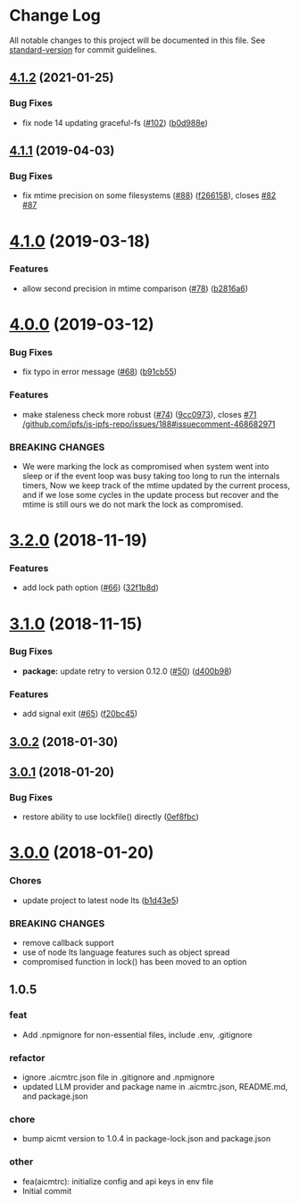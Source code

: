 # Change Log

All notable changes to this project will be documented in this file. See [standard-version](https://github.com/conventional-changelog/standard-version) for commit guidelines.

<a name="4.1.2"></a>
## [4.1.2](https://github.com/moxystudio/node-proper-lockfile/compare/v4.1.1...v4.1.2) (2021-01-25)


### Bug Fixes

* fix node 14 updating graceful-fs ([#102](https://github.com/moxystudio/node-proper-lockfile/issues/102)) ([b0d988e](https://github.com/moxystudio/node-proper-lockfile/commit/b0d988e))



<a name="4.1.1"></a>
## [4.1.1](https://github.com/moxystudio/node-proper-lockfile/compare/v4.1.0...v4.1.1) (2019-04-03)


### Bug Fixes

* fix mtime precision on some filesystems ([#88](https://github.com/moxystudio/node-proper-lockfile/issues/88)) ([f266158](https://github.com/moxystudio/node-proper-lockfile/commit/f266158)), closes [#82](https://github.com/moxystudio/node-proper-lockfile/issues/82) [#87](https://github.com/moxystudio/node-proper-lockfile/issues/87)



<a name="4.1.0"></a>
# [4.1.0](https://github.com/moxystudio/node-proper-lockfile/compare/v4.0.0...v4.1.0) (2019-03-18)


### Features

* allow second precision in mtime comparison ([#78](https://github.com/moxystudio/node-proper-lockfile/issues/78)) ([b2816a6](https://github.com/moxystudio/node-proper-lockfile/commit/b2816a6))



<a name="4.0.0"></a>
# [4.0.0](https://github.com/moxystudio/node-proper-lockfile/compare/v3.2.0...v4.0.0) (2019-03-12)


### Bug Fixes

* fix typo in error message ([#68](https://github.com/moxystudio/node-proper-lockfile/issues/68)) ([b91cb55](https://github.com/moxystudio/node-proper-lockfile/commit/b91cb55))


### Features

* make staleness check more robust ([#74](https://github.com/moxystudio/node-proper-lockfile/issues/74)) ([9cc0973](https://github.com/moxystudio/node-proper-lockfile/commit/9cc0973)), closes [#71](https://github.com/moxystudio/node-proper-lockfile/issues/71) [/github.com/ipfs/js-ipfs-repo/issues/188#issuecomment-468682971](https://github.com//github.com/ipfs/js-ipfs-repo/issues/188/issues/issuecomment-468682971)


### BREAKING CHANGES

* We were marking the lock as compromised when system went into sleep or if the event loop was busy taking too long to run the internals timers, Now we keep track of the mtime updated by the current process, and if we lose some cycles in the update process but recover and the mtime is still ours we do not mark the lock as compromised.



<a name="3.2.0"></a>
# [3.2.0](https://github.com/moxystudio/node-proper-lockfile/compare/v3.1.0...v3.2.0) (2018-11-19)


### Features

* add lock path option ([#66](https://github.com/moxystudio/node-proper-lockfile/issues/66)) ([32f1b8d](https://github.com/moxystudio/node-proper-lockfile/commit/32f1b8d))



<a name="3.1.0"></a>
# [3.1.0](https://github.com/moxystudio/node-proper-lockfile/compare/v3.0.2...v3.1.0) (2018-11-15)


### Bug Fixes

* **package:** update retry to version 0.12.0 ([#50](https://github.com/moxystudio/node-proper-lockfile/issues/50)) ([d400b98](https://github.com/moxystudio/node-proper-lockfile/commit/d400b98))


### Features

* add signal exit ([#65](https://github.com/moxystudio/node-proper-lockfile/issues/65)) ([f20bc45](https://github.com/moxystudio/node-proper-lockfile/commit/f20bc45))



<a name="3.0.2"></a>
## [3.0.2](https://github.com/moxystudio/node-proper-lockfile/compare/v3.0.1...v3.0.2) (2018-01-30)



<a name="3.0.1"></a>
## [3.0.1](https://github.com/moxystudio/node-proper-lockfile/compare/v3.0.0...v3.0.1) (2018-01-20)


### Bug Fixes

* restore ability to use lockfile() directly ([0ef8fbc](https://github.com/moxystudio/node-proper-lockfile/commit/0ef8fbc))



<a name="3.0.0"></a>
# [3.0.0](https://github.com/moxystudio/node-proper-lockfile/compare/v2.0.1...v3.0.0) (2018-01-20)


### Chores

* update project to latest node lts ([b1d43e5](https://github.com/moxystudio/node-proper-lockfile/commit/b1d43e5))


### BREAKING CHANGES

* remove callback support
* use of node lts language features such as object spread
* compromised function in lock() has been moved to an option

## 1.0.5

### feat
- Add .npmignore for non-essential files, include .env, .gitignore

### refactor
- ignore .aicmtrc.json file in .gitignore and .npmignore
- updated LLM provider and package name in .aicmtrc.json, README.md, and package.json

### chore
- bump aicmt version to 1.0.4 in package-lock.json and package.json

### other
- fea(aicmtrc): initialize config and api keys in env file
- Initial commit
